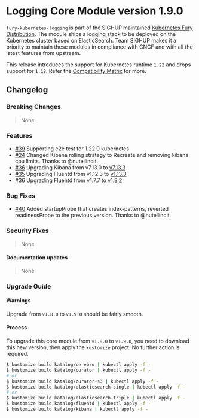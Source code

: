 # Logging Core Module version 1.9.0

`fury-kubernetes-logging` is part of the SIGHUP maintained [Kubernetes Fury Distribution](https://github.com/sighupio/fury-distribution). The module ships a logging stack to be deployed on the Kubernetes cluster based on ElasticSearch. Team SIGHUP makes it a priority to maintain these modules in compliance with CNCF and with all the latest features from upstream.

This release introduces the support for Kubernetes runtime `1.22` and drops support for `1.18`. Refer the [Compatibility Matrix](https://github.com/sighupio/fury-kubernetes-logging#compatibility) for more.

## Changelog

### Breaking Changes
> None
### Features
- [#39](https://github.com/sighupio/fury-kubernetes-logging/pull/39) Supporting e2e test for 1.22.0 kubernetes
- [#24](https://github.com/sighupio/fury-kubernetes-logging/pull/24) Changed Kibana rolling strategy to Recreate and removing kibana cpu limits. Thanks to @nutellinoit.
- [#36](https://github.com/sighupio/fury-kubernetes-logging/pull/36) Upgrading Kibana from v7.13.0 to [v7.13.3](https://github.com/elastic/kibana/releases/tag/v7.13.3)
- [#35](https://github.com/sighupio/fury-kubernetes-logging/pull/35) Upgrading Fluentd from v1.12.3 to [v1.13.3](https://github.com/fluent/fluentd/releases/tag/v1.13.3)
- [#36](https://github.com/sighupio/fury-kubernetes-logging/pull/36) Upgrading Fluentd from v1.7.7 to [v1.8.2](https://github.com/fluent/fluent-bit/releases/tag/v1.8.2)
### Bug Fixes
- [#40](https://github.com/sighupio/fury-kubernetes-logging/pull/40) Added startupProbe that creates index-patterns, reverted readinessProbe to the previous version. Thanks to @nutellinoit.
### Security Fixes
> None
#### Documentation updates
> None

### Upgrade Guide

#### Warnings

Upgrade from `v1.8.0` to `v1.9.0` should be fairly smooth.

#### Process

To upgrade this core module from `v1.8.0` to `v1.9.0`, you need to download this new version, then apply the `kustomize` project. No further action is required.

```bash
$ kustomize build katalog/cerebro | kubectl apply -f -
$ kustomize build katalog/curator | kubectl apply -f -
# or
$ kustomize build katalog/curator-s3 | kubectl apply -f -
$ kustomize build katalog/elasticsearch-single | kubectl apply -f -
# or
$ kustomize build katalog/elasticsearch-triple | kubectl apply -f -
$ kustomize build katalog/fluentd | kubectl apply -f -
$ kustomize build katalog/kibana | kubectl apply -f -
```
